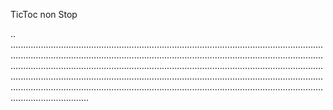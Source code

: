 TicToc non Stop

..
...........................................................................................................................................................................................................................................................................................................................................................................................................................................................................................................................................................................................................................................................................